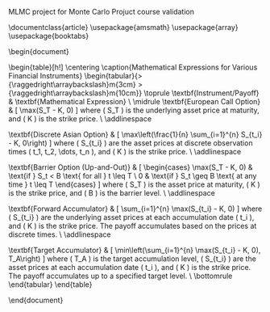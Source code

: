 MLMC project for Monte Carlo Projuct course validation


\documentclass{article}
\usepackage{amsmath}
\usepackage{array}
\usepackage{booktabs}

\begin{document}

\begin{table}[h!]
\centering
\caption{Mathematical Expressions for Various Financial Instruments}
\begin{tabular}{>{\raggedright\arraybackslash}m{3cm} >{\raggedright\arraybackslash}m{10cm}}
\toprule
\textbf{Instrument/Payoff} & \textbf{Mathematical Expression} \\
\midrule
\textbf{European Call Option} & 
\[
\max(S_T - K, 0)
\]
where \( S_T \) is the underlying asset price at maturity, and \( K \) is the strike price. \\
\addlinespace

\textbf{Discrete Asian Option} & 
\[
\max\left(\frac{1}{n} \sum_{i=1}^{n} S_{t_i} - K, 0\right)
\]
where \( S_{t_i} \) are the asset prices at discrete observation times \( t_1, t_2, \dots, t_n \), and \( K \) is the strike price. \\
\addlinespace

\textbf{Barrier Option (Up-and-Out)} & 
\[
\begin{cases} 
\max(S_T - K, 0) & \text{if } S_t < B \text{ for all } t \leq T \\
0 & \text{if } S_t \geq B \text{ at any time } t \leq T 
\end{cases}
\]
where \( S_T \) is the asset price at maturity, \( K \) is the strike price, and \( B \) is the barrier level. \\
\addlinespace

\textbf{Forward Accumulator} & 
\[
\sum_{i=1}^{n} \max(S_{t_i} - K, 0)
\]
where \( S_{t_i} \) are the underlying asset prices at each accumulation date \( t_i \), and \( K \) is the strike price. The payoff accumulates based on the prices at discrete times. \\
\addlinespace

\textbf{Target Accumulator} & 
\[
\min\left(\sum_{i=1}^{n} \max(S_{t_i} - K, 0), T_A\right)
\]
where \( T_A \) is the target accumulation level, \( S_{t_i} \) are the asset prices at each accumulation date \( t_i \), and \( K \) is the strike price. The payoff accumulates up to a specified target level. \\
\bottomrule
\end{tabular}
\end{table}

\end{document}
